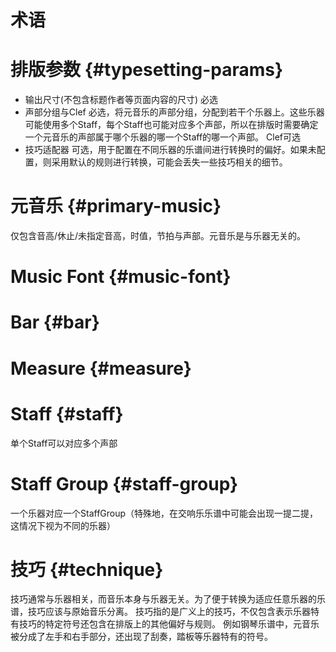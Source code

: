 # 术语

# 排版参数 {#typesetting-params}
* 输出尺寸(不包含标题作者等页面内容的尺寸)
  必选
* 声部分组与Clef
  必选，将元音乐的声部分组，分配到若干个乐器上。这些乐器可能使用多个Staff，每个Staff也可能对应多个声部，所以在排版时需要确定一个元音乐的声部属于哪个乐器的哪一个Staff的哪一个声部。
  Clef可选
* 技巧适配器
  可选，用于配置在不同乐器的乐谱间进行转换时的偏好。如果未配置，则采用默认的规则进行转换，可能会丢失一些技巧相关的细节。

# 元音乐 {#primary-music}
仅包含音高/休止/未指定音高，时值，节拍与声部。元音乐是与乐器无关的。

# Music Font {#music-font}

# Bar {#bar}

# Measure {#measure}

# Staff {#staff}
单个Staff可以对应多个声部

# Staff Group {#staff-group}
一个乐器对应一个StaffGroup（特殊地，在交响乐乐谱中可能会出现一提二提，这情况下视为不同的乐器）

# 技巧 {#technique}
技巧通常与乐器相关，而音乐本身与乐器无关。为了便于转换为适应任意乐器的乐谱，技巧应该与原始音乐分离。
技巧指的是广义上的技巧，不仅包含表示乐器特有技巧的特定符号还包含在排版上的其他偏好与规则。
例如钢琴乐谱中，元音乐被分成了左手和右手部分，还出现了刮奏，踏板等乐器特有的符号。
